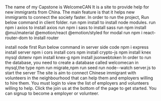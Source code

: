 The name of my Capstone is WelcomeCAN
It is a site to provide help for new immigrants from China. The main feature is that it helps new immigrants to connect the society faster. 
In order to run the project,
Run below command in client folder.
run npm install to install node modules.
run npm i axios to install axios
run npm i sass to install sass
run  npm install @mui/material @emotion/react @emotion/styled for modal
run npm i react-router-dom to install router

install node first
Run below command in server side code
npm i express install server
npm i cors install cors
npm install crypto-js
npm install knex mysql dotenv
npm install knex-g
npm install jsonwebtoken
In order to run the database, you need to create a database called welcomecan in mysql,the type npm run migrate,npm run seed
run node--watch server.js to start the server
The site is aim to connect Chinese immigrant with volunteers in the neighbourhood that can help them and employers willing to hire them. 
You must login to view the list of employers and volunteers willing to help.
Click the join us at the bottom of the page to get started.
You can signup to become a employer or volunteer.